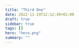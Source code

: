 ```yaml
---
title: "Third One"
date: 2022-11-19T12:12:49+01:00
draft: true
sidebar: true
tags: []
hero: "hero.png"
summary: ""
---
```

